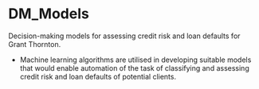# DM_Models
Decision-making models for assessing credit risk and loan defaults for Grant Thornton. 

- Machine learning algorithms are utilised in developing suitable models that would enable automation of the task of classifying and assessing credit risk and loan defaults of potential clients.
